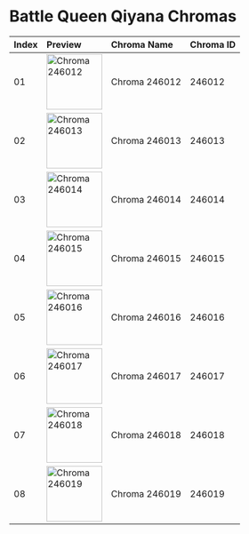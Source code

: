 # Battle Queen Qiyana Chromas

| Index | Preview | Chroma Name | Chroma ID |
|:---|:---|:---|:---|
| 01 | <img src='https://raw.communitydragon.org/latest/plugins/rcp-be-lol-game-data/global/default/v1/champion-chroma-images/246/246012.png' alt='Chroma 246012' width='100'> | Chroma 246012 | 246012 |
| 02 | <img src='https://raw.communitydragon.org/latest/plugins/rcp-be-lol-game-data/global/default/v1/champion-chroma-images/246/246013.png' alt='Chroma 246013' width='100'> | Chroma 246013 | 246013 |
| 03 | <img src='https://raw.communitydragon.org/latest/plugins/rcp-be-lol-game-data/global/default/v1/champion-chroma-images/246/246014.png' alt='Chroma 246014' width='100'> | Chroma 246014 | 246014 |
| 04 | <img src='https://raw.communitydragon.org/latest/plugins/rcp-be-lol-game-data/global/default/v1/champion-chroma-images/246/246015.png' alt='Chroma 246015' width='100'> | Chroma 246015 | 246015 |
| 05 | <img src='https://raw.communitydragon.org/latest/plugins/rcp-be-lol-game-data/global/default/v1/champion-chroma-images/246/246016.png' alt='Chroma 246016' width='100'> | Chroma 246016 | 246016 |
| 06 | <img src='https://raw.communitydragon.org/latest/plugins/rcp-be-lol-game-data/global/default/v1/champion-chroma-images/246/246017.png' alt='Chroma 246017' width='100'> | Chroma 246017 | 246017 |
| 07 | <img src='https://raw.communitydragon.org/latest/plugins/rcp-be-lol-game-data/global/default/v1/champion-chroma-images/246/246018.png' alt='Chroma 246018' width='100'> | Chroma 246018 | 246018 |
| 08 | <img src='https://raw.communitydragon.org/latest/plugins/rcp-be-lol-game-data/global/default/v1/champion-chroma-images/246/246019.png' alt='Chroma 246019' width='100'> | Chroma 246019 | 246019 |
